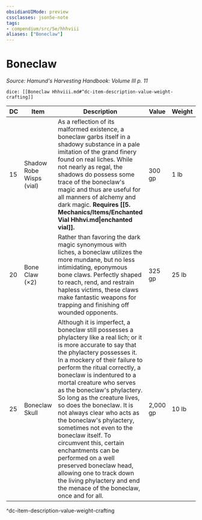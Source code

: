 ```yaml
---
obsidianUIMode: preview
cssclasses: json5e-note
tags:
- compendium/src/5e/hhhviii
aliases: ["Boneclaw"]
---
```

# Boneclaw
*Source: Hamund's Harvesting Handbook: Volume III p. 11* 

`dice: [[Boneclaw Hhhviii.md#^dc-item-description-value-weight-crafting]]`

| DC | Item | Description | Value | Weight | Crafting |
|----|------|-------------|-------|--------|----------|
| 15 | Shadow Robe Wisps (vial) | As a reflection of its malformed existence, a boneclaw garbs itself in a shadowy substance in a pale imitation of the grand finery found on real liches. While not nearly as regal, the shadows do possess some trace of the boneclaw's magic and thus are useful for all manners of alchemy and dark magic. **Requires [[5. Mechanics/Items/Enchanted Vial Hhhvi.md\|enchanted vial]].** | 300 gp | 1 lb | [[5. Mechanics/Items/Shadow Robe Hhhviii.md\|Shadow Robe]] |
| 20 | Bone Claw (×2) | Rather than favoring the dark magic synonymous with liches, a boneclaw utilizes the more mundane, but no less intimidating, eponymous bone claws. Perfectly shaped to reach, rend, and restrain hapless victims, these claws make fantastic weapons for trapping and finishing off wounded opponents. | 325 gp | 25 lb | [[5. Mechanics/Items/Deaths Grip Hhhviii.md\|Death's Grip]] |
| 25 | Boneclaw Skull | Although it is imperfect, a boneclaw still possesses a phylactery like a real lich; or it is more accurate to say that the phylactery possesses it. In a mockery of their failure to perform the ritual correctly, a boneclaw is indentured to a mortal creature who serves as the boneclaw's phylactery. So long as the creature lives, so does the boneclaw. It is not always clear who acts as the boneclaw's phylactery, sometimes not even to the boneclaw itself. To circumvent this, certain enchantments can be performed on a well preserved boneclaw head, allowing one to track down the living phylactery and end the menace of the boneclaw, once and for all. | 2,000 gp | 10 lb | [[5. Mechanics/Items/Boneclaw Censer Hhhviii.md\|Boneclaw Censer]] |
^dc-item-description-value-weight-crafting